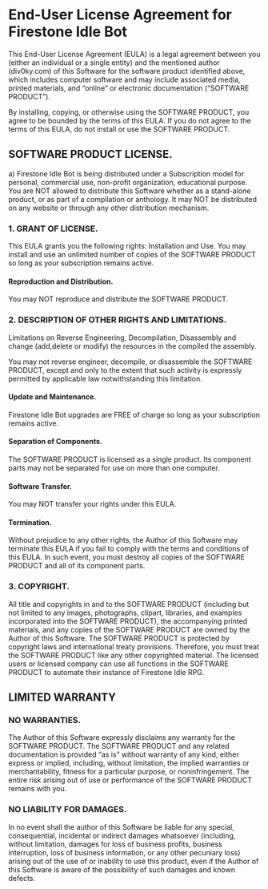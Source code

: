 # End-User License Agreement for Firestone Idle Bot

This End-User License Agreement (EULA) is a legal agreement between you (either an individual or a single entity) and the mentioned author (div0ky.com) of this Software for the software product identified above, which includes computer software and may include associated media, printed materials, and “online” or electronic documentation (“SOFTWARE PRODUCT”).

By installing, copying, or otherwise using the SOFTWARE PRODUCT, you agree to be bounded by the terms of this EULA.
If you do not agree to the terms of this EULA, do not install or use the SOFTWARE PRODUCT.

## SOFTWARE PRODUCT LICENSE.
a) Firestone Idle Bot is being distributed under a Subscription model for personal, commercial use, non-profit organization, educational purpose. You are NOT allowed to distribute this Software whether as a stand-alone product, or as part of a compilation or anthology. It may NOT be distributed on any website or through any other distribution mechanism.


### 1. GRANT OF LICENSE. 
This EULA grants you the following rights: Installation and Use. You may install and use an unlimited number of copies of the SOFTWARE PRODUCT so long as your subscription remains active.

#### Reproduction and Distribution.
You may NOT reproduce and distribute the SOFTWARE PRODUCT.

### 2. DESCRIPTION OF OTHER RIGHTS AND LIMITATIONS.
Limitations on Reverse Engineering, Decompilation, Disassembly and change (add,delete or modify) the resources in the compiled the assembly. 

You may not reverse engineer, decompile, or disassemble the SOFTWARE PRODUCT, except and only to the extent that such activity is expressly permitted by applicable law notwithstanding this limitation.

#### Update and Maintenance.
Firestone Idle Bot upgrades are FREE of charge so long as your subscription remains active.

#### Separation of Components.
The SOFTWARE PRODUCT is licensed as a single product. Its component parts may not be separated for use on more than one computer.

#### Software Transfer.
You may NOT transfer your rights under this EULA.

#### Termination.
Without prejudice to any other rights, the Author of this Software may terminate this EULA if you fail to comply with the terms and conditions of this EULA. In such event, you must destroy all copies of the SOFTWARE PRODUCT and all of its component parts.

### 3. COPYRIGHT.
All title and copyrights in and to the SOFTWARE PRODUCT (including but not limited to any images, photographs, clipart, libraries, and examples incorporated into the SOFTWARE PRODUCT), the accompanying printed materials, and any copies of the SOFTWARE PRODUCT are owned by the Author of this Software. The SOFTWARE PRODUCT is protected by copyright laws and international treaty provisions. Therefore, you must treat the SOFTWARE PRODUCT like any other copyrighted material. The licensed users or licensed company can use all functions in the SOFTWARE PRODUCT to automate their instance of Firestone Idle RPG.

## LIMITED WARRANTY

### NO WARRANTIES.
The Author of this Software expressly disclaims any warranty for the SOFTWARE PRODUCT. The SOFTWARE PRODUCT and any related documentation is provided “as is” without warranty of any kind, either express or implied, including, without limitation, the implied warranties or merchantability, fitness for a particular purpose, or noninfringement. The entire risk arising out of use or performance of the SOFTWARE PRODUCT remains with you.

### NO LIABILITY FOR DAMAGES.
In no event shall the author of this Software be liable for any special, consequential, incidental or indirect damages whatsoever (including, without limitation, damages for loss of business profits, business interruption, loss of business information, or any other pecuniary loss) arising out of the use of or inability to use this product, even if the Author of this Software is aware of the possibility of such damages and known defects.